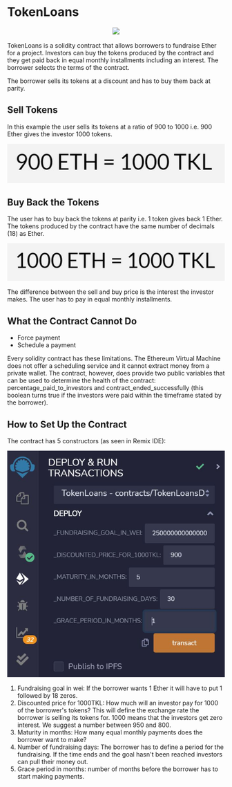 # TokenLoans

<p align='center'> <img src='images/decentrilized_fiance.jpg'></p>

TokenLoans is a solidity contract that allows borrowers to fundraise Ether for a project. Investors can buy the tokens produced by the contract and they get paid back in equal monthly installments including an interest. The borrower selects the terms of the contract.

The borrower sells its tokens at a discount and has to buy them back at parity. 

## Sell Tokens

In this example the user sells its tokens at a ratio of 900 to 1000 i.e. 900 Ether gives the investor 1000 tokens. 

<p align='left'> <img src='images/discounted_rate.JPG'></p>

## Buy Back the Tokens

The user has to buy back the tokens at parity i.e. 1 token gives back 1 Ether. The tokens produced by the contract have the same number of decimals (18) as Ether.
<p align='left'> <img src='images/parity_rate.JPG'></p>

The difference between the sell and buy price is the interest the investor makes. The user has to pay in equal monthly installments. 

## What the Contract Cannot Do

* Force payment
* Schedule a payment 

Every solidity contract has these limitations. The Ethereum Virtual Machine does not offer a scheduling service and it cannot extract money from a private wallet. The contract, however, does provide two public variables that can be used to determine the health of the contract: percentage_paid_to_investors and contract_ended_successfully (this boolean turns true if the investors were paid within the timeframe stated by the borrower).

## How to Set Up the Contract

The contract has 5 constructors (as seen in Remix IDE):

<p align='left'> <img src='images/constructors.JPG'></p>

1) Fundraising goal in wei: If the borrower wants 1 Ether it will have to put 1 followed by 18 zeros. 
2) Discounted price for 1000TKL: How much will an investor pay for 1000 of the borrower's tokens? This will define the exchange rate the borrower is selling its tokens for. 1000 means that the investors get zero interest. We suggest a number between 950 and 800.
3) Maturity in months: How many equal monthly payments does the borrower want to make?
4) Number of fundraising days: The borrower has to define a period for the fundraising. If the time ends and the goal hasn't been reached investors can pull their money out. 
5) Grace period in months: number of months before the borrower has to start making payments. 









